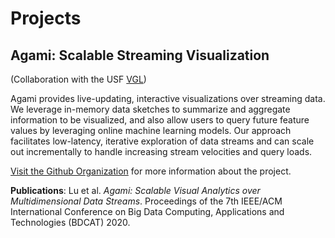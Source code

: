 # Projects

## Agami: Scalable Streaming Visualization

(Collaboration with the USF [VGL](https://vgl.cs.usfca.edu))

Agami provides live-updating, interactive visualizations over
streaming data. We leverage in-memory data sketches to summarize and aggregate information
to be visualized, and also allow users to query future feature values by leveraging online
machine learning models. Our approach facilitates low-latency, iterative exploration of data
streams and can scale out incrementally to handle increasing stream velocities and query
loads.

[Visit the Github Organization](https://github.com/agami-viz) for more information about the project.

**Publications**: Lu et al. *Agami: Scalable Visual Analytics over Multidimensional Data Streams*. Proceedings of the 7th IEEE/ACM International Conference on Big Data Computing, Applications and Technologies (BDCAT) 2020.



